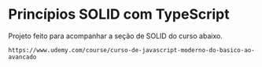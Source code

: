 # Princípios SOLID com TypeScript

Projeto feito para acompanhar a seção de SOLID do curso abaixo.

    https://www.udemy.com/course/curso-de-javascript-moderno-do-basico-ao-avancado
